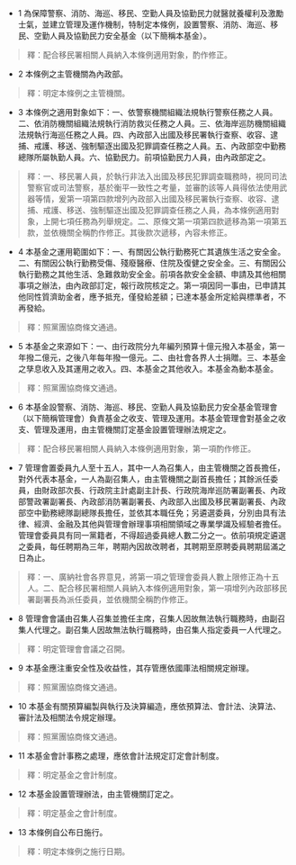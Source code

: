 * 1 為保障警察、消防、海巡、移民、空勤人員及協勤民力就醫就養權利及激勵士氣，並建立管理及運作機制，特制定本條例，設置警察、消防、海巡、移民、空勤人員及協勤民力安全基金（以下簡稱本基金）。

> 釋：配合移民署相關人員納入本條例適用對象，酌作修正。

* 2 本條例之主管機關為內政部。

> 釋：明定本條例之主管機關。

* 3 本條例之適用對象如下：一、依警察機關組織法規執行警察任務之人員。二、依消防機關組織法規執行消防救災任務之人員。三、依海岸巡防機關組織法規執行海巡任務之人員。四、內政部入出國及移民署執行查察、收容、逮捕、戒護、移送、強制驅逐出國及犯罪調查任務之人員。五、內政部空中勤務總隊所屬執勤人員。六、協勤民力。前項協勤民力人員，由內政部定之。

> 釋：一、移民署人員，於執行非法入出國及移民犯罪調查職務時，視同司法警察官或司法警察，基於衡平一致性之考量，並審酌該等人員得依法使用武器等情，爰第一項第四款增列內政部入出國及移民署執行查察、收容、逮捕、戒護、移送、強制驅逐出國及犯罪調查任務之人員，為本條例適用對象，上開七項任務為列舉規定。二、原條文第一項第四款遞移為第一項第五款，並依機關全稱酌作修正。其後款次遞移，內容未修正。

* 4 本基金之運用範圍如下：一、有關因公執行勤務死亡其遺族生活之安全金。二、有關因公執行勤務受傷、殘廢醫療、住院及復健之安全金。三、有關因公執行勤務之其他生活、急難救助安全金。前項各款安全金額、申請及其他相關事項之辦法，由內政部訂定，報行政院核定之。第一項因同一事由，已申請其他同性質濟助金者，應予抵充，僅發給差額；已達本基金所定給與標準者，不再發給。

> 釋：照黨團協商條文通過。

* 5 本基金之來源如下：一、由行政院分九年編列預算十億元撥入本基金，第一年撥二億元，之後八年每年撥一億元。二、由社會各界人士捐贈。三、本基金之孳息收入及其運用之收入。四、本基金之其他收入。本基金為動本基金。

> 釋：照黨團協商條文通過。

* 6 本基金設警察、消防、海巡、移民、空勤人員及協勤民力安全基金管理會（以下簡稱管理會）負責基金之收支、管理及運用。本基金管理會對基金之收支、管理及運用，由主管機關訂定基金設置管理辦法規定之。

> 釋：配合移民署相關人員納入本條例適用對象，第一項酌作修正。

* 7 管理會置委員九人至十五人，其中一人為召集人，由主管機關之首長擔任，對外代表本基金，一人為副召集人，由主管機關之副首長擔任；其餘派任委員，由財政部次長、行政院主計處副主計長、行政院海岸巡防署副署長、內政部警政署副署長、內政部消防署副署長、內政部入出國及移民署副署長、內政部空中勤務總隊副總隊長擔任，並依其本職任免；另遴選委員，分別由具有法律、經濟、金融及其他與管理會辦理事項相關領域之專業學識及經驗者擔任。管理會委員具有同一黨籍者，不得超過委員總人數二分之一。依前項規定遴選之委員，每任聘期為三年，聘期內因故改聘者，其聘期至原聘委員聘期屆滿之日為止。

> 釋：一、廣納社會各界意見，將第一項之管理會委員人數上限修正為十五人。二、配合移民署相關人員納入本條例適用對象，第一項增列內政部移民署副署長為派任委員，並依機關全稱酌作修正。

* 8 管理會會議由召集人召集並擔任主席，召集人因故無法執行職務時，由副召集人代理之。副召集人因故無法執行職務時，由召集人指定委員一人代理之。

> 釋：明定管理會會議之召開。

* 9 本基金應注重安全性及收益性，其存管應依國庫法相關規定辦理。

> 釋：照黨團協商條文通過。

* 10 本基金有關預算編製與執行及決算編造，應依預算法、會計法、決算法、審計法及相關法令規定辦理。

> 釋：照黨團協商條文通過。

* 11 本基金會計事務之處理，應依會計法規定訂定會計制度。

> 釋：明定基金之會計制度。

* 12 本基金設置管理辦法，由主管機關訂定之。

> 釋：明定基金之會計制度。

* 13 本條例自公布日施行。

> 釋：明定本條例之施行日期。

